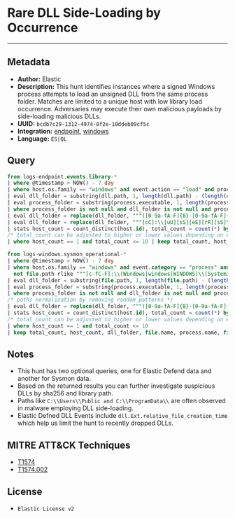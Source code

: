 # Rare DLL Side-Loading by Occurrence

---

## Metadata

- **Author:** Elastic
- **Description:** This hunt identifies instances where a signed Windows process attempts to load an unsigned DLL from the same process folder. Matches are limited to a unique host with low library load occurrence. Adversaries may execute their own malicious payloads by side-loading malicious DLLs.
- **UUID:** `bcdb7c29-1312-4974-8f2e-10ddeb09cf5c`
- **Integration:** [endpoint](https://docs.elastic.co/integrations/endpoint), [windows](https://docs.elastic.co/integrations/windows)
- **Language:** `ES|QL`

## Query

```sql
from logs-endpoint.events.library-*
| where @timestamp > NOW() - 7 day
| where host.os.family == "windows" and event.action == "load" and process.code_signature.status == "trusted" and dll.code_signature.status != "trusted" and dll.Ext.relative_file_creation_time <= 86400
| eval dll_folder = substring(dll.path, 1, length(dll.path) - (length(dll.name) + 1))
| eval process_folder = substring(process.executable, 1, length(process.executable) - (length(process.name) + 1))
| where process_folder is not null and dll_folder is not null and process_folder == dll_folder and process.name != dll.name
| eval dll_folder = replace(dll_folder, """([0-9a-fA-F]{8}-[0-9a-fA-F]{4}-[0-9a-fA-F]{4}-[0-9a-fA-F]{4}-[0-9a-fA-F]{12}|ns[a-z][A-Z0-9]{3,4}\.tmp|DX[A-Z0-9]{3,4}\.tmp|7z[A-Z0-9]{3,5}\.tmp|[0-9\.\-\_]{3,})""", ""), process_folder = replace(process_folder, """([0-9a-fA-F]{8}-[0-9a-fA-F]{4}-[0-9a-fA-F]{4}-[0-9a-fA-F]{4}-[0-9a-fA-F]{12}|ns[a-z][A-Z0-9]{3,4}\.tmp|DX[A-Z0-9]{3,4}\.tmp|7z[A-Z0-9]{3,5}\.tmp|[0-9\.\-\_]{3,})""", "")
| eval dll_folder = replace(dll_folder, """[cC]:\\[uU][sS][eE][rR][sS]\\[a-zA-Z0-9\.\-\_\$]+\\""", "C:\\\\users\\\\user\\\\"), process_folder = replace(process_folder, """[cC]:\\[uU][sS][eE][rR][sS]\\[a-zA-Z0-9\.\-\_\$]+\\""", "C:\\\\users\\\\user\\\\")
| stats host_count = count_distinct(host.id), total_count = count(*) by dll_folder, dll.name, process.name, dll.hash.sha256
/* total_count can be adjusted to higher or lower values depending on env */
| where host_count == 1 and total_count <= 10 | keep total_count, host_count, dll_folder, dll.name, process.name, dll.hash.sha256
```

```sql
from logs-windows.sysmon_operational-*
| where @timestamp > NOW() - 7 day
| where host.os.family == "windows" and event.category == "process" and event.action == "Image loaded" and file.code_signature.status != "Valid" and
  not file.path rlike """[c-fC-F]:\\(Windows|windows|WINDOWS)\\(System32|SysWOW64|system32|syswow64)\\[a-zA-Z0-9_]+.dll"""
| eval dll_folder = substring(file.path, 1, length(file.path) - (length(file.name) + 1))
| eval process_folder = substring(process.executable, 1, length(process.executable) - (length(process.name) + 1))
| where process_folder is not null and dll_folder is not null and process_folder == dll_folder and file.name != process.name
/* paths normalization by removing random patterns */
| eval dll_folder = replace(dll_folder, """([0-9a-fA-F]{8}-[0-9a-fA-F]{4}-[0-9a-fA-F]{4}-[0-9a-fA-F]{4}-[0-9a-fA-F]{12}|ns[a-z][A-Z0-9]{3,4}\.tmp|DX[A-Z0-9]{3,4}\.tmp|7z[A-Z0-9]{3,5}\.tmp|[0-9\.\-\_]{3,})""", ""), process_folder = replace(process_folder, """([0-9a-fA-F]{8}-[0-9a-fA-F]{4}-[0-9a-fA-F]{4}-[0-9a-fA-F]{4}-[0-9a-fA-F]{12}|ns[a-z][A-Z0-9]{3,4}\.tmp|DX[A-Z0-9]{3,4}\.tmp|7z[A-Z0-9]{3,5}\.tmp|[0-9\.\-\_]{3,})""", ""), dll_folder = replace(dll_folder, """[cC]:\\[uU][sS][eE][rR][sS]\\[a-zA-Z0-9\.\-\_\$]+\\""", "C:\\\\users\\\\user\\\\"), process_folder = replace(process_folder, """[cC]:\\[uU][sS][eE][rR][sS]\\[a-zA-Z0-9\.\-\_\$]+\\""", "C:\\\\users\\\\user\\\\")
| stats host_count = count_distinct(host.id), total_count = count(*) by dll_folder, file.name, process.name, file.hash.sha256
/* total_count can be adjusted to higher or lower values depending on env */
| where host_count == 1 and total_count <= 10
| keep total_count, host_count, dll_folder, file.name, process.name, file.hash.sha256
```

## Notes

- This hunt has two optional queries, one for Elastic Defend data and another for Sysmon data.
- Based on the returned results you can further investigate suspicious DLLs by sha256 and library path.
- Paths like `C:\\Users\\Public and C:\\ProgramData\\` are often observed in malware employing DLL side-loading.
- Elastic Defned DLL Events include `dll.Ext.relative_file_creation_time` which help us limit the hunt to recently dropped DLLs.
## MITRE ATT&CK Techniques

- [T1574](https://attack.mitre.org/techniques/T1574)
- [T1574.002](https://attack.mitre.org/techniques/T1574/002)

## License

- `Elastic License v2`
